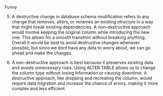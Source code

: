 Funny

5. A destructive change in database schema modification refers to any change that removes, alters, or renames an existing structure in a way that might break existing dependencies.
   A non-destructive approach would involve keeping the original column while introducing the new one. This allows for a smooth transition without breaking anything.
   Overall it would be best to avoid destructive changes whenever possible, but since we dont have any data to worry about, we can go ahead and make the changes.


7. A non-destructive approach is best because it preserves existing data and avoids unnecessary risks. Using ALTER TABLE allows us to change the column type without
   losing information or causing downtime. A destructive approach, like dropping and recreating the column, would require data migration and increase the chance of errors,
   making it more complex and less efficient.